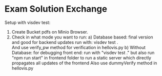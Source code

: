 # Exam Solution Exchange

Setup with visdev test:

1. Create Bucket pdfs on Minio Browser.
2. Check in what mode you want to run:
    a)  Database based: final version and good for backend updates run with: visdev test .  
    And use verify_pw method for verification in hellovis.py
    b) Without Database: for debugging front end: run with "visdev test ." but also run "npm run start" in frontend folder to run a static server which directly propagates all updates of the frontend
    Also use dummyVerify method in hellovis.py
